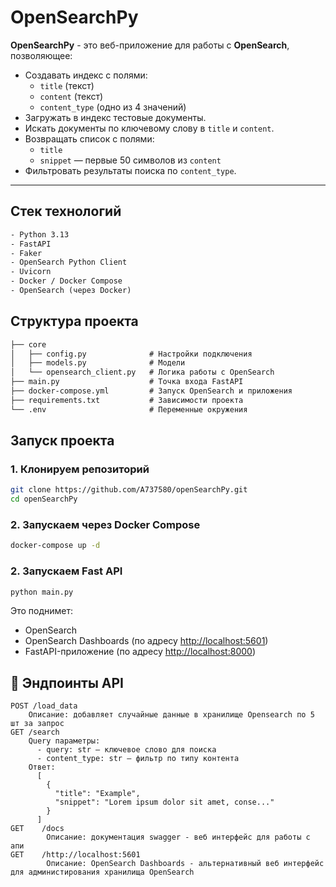# OpenSearchPy

**OpenSearchPy** - это веб-приложение для работы с **OpenSearch**, позволяющее:
- Создавать индекс с полями:
  - `title` (текст)
  - `content` (текст)
  - `content_type` (одно из 4 значений)
- Загружать в индекс тестовые документы.
- Искать документы по ключевому слову в `title` и `content`.
- Возвращать список с полями:
  - `title`
  - `snippet` — первые 50 символов из `content`
- Фильтровать результаты поиска по `content_type`.

___

## Стек технологий
```txt
- Python 3.13
- FastAPI
- Faker
- OpenSearch Python Client
- Uvicorn
- Docker / Docker Compose
- OpenSearch (через Docker)
```

## Структура проекта

```txt
├── core
│   ├── config.py              # Настройки подключения
│   ├── models.py              # Модели
│   └── opensearch_client.py   # Логика работы с OpenSearch
├── main.py                    # Точка входа FastAPI
├── docker-compose.yml         # Запуск OpenSearch и приложения
├── requirements.txt           # Зависимости проекта
└── .env                       # Переменные окружения
```

## Запуск проекта

### 1. Клонируем репозиторий

```bash
git clone https://github.com/A737580/openSearchPy.git
cd openSearchPy
```

### 2. Запускаем через Docker Compose

```bash
docker-compose up -d
```

### 2. Запускаем Fast API

```bash
python main.py
```

Это поднимет:

* OpenSearch
* OpenSearch Dashboards (по адресу [http://localhost:5601](http://localhost:5601))
* FastAPI-приложение (по адресу [http://localhost:8000](http://localhost:8000))


## 📡 Эндпоинты API

```http
POST /load_data
    Описание: добавляет случайные данные в хранилище Opensearch по 5 шт за запрос
GET /search
    Query параметры:
      - query: str — ключевое слово для поиска
      - content_type: str — фильтр по типу контента
    Ответ:
      [
        {
          "title": "Example",
          "snippet": "Lorem ipsum dolor sit amet, conse..."
        }
      ]
GET    /docs           
        Описание: документация swagger - веб интерфейс для работы с апи
GET    /http://localhost:5601
        Описание: OpenSearch Dashboards - альтернативный веб интерфейс для администирования хранилища OpenSearch
```

